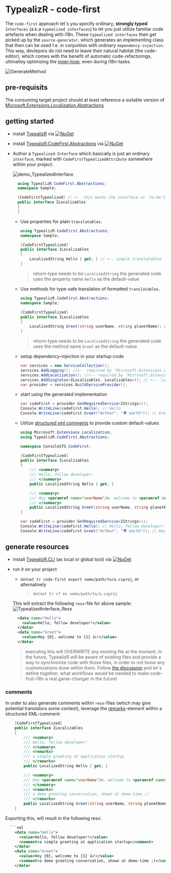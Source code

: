
# TypealizR - code-first

The `code-first` approach let´s you specify ordinary, **strongly typed** `Interfaces` (a.k.a `typealized interfaces`) to let you just utilize familiar code artefacts when dealing with i18n.
These `typealized interfaces` then get picked up by the `source-generator`, which generates an implementing class that then can be used f.e. in conjuntion with ordinary `dependency-injection`.
This way, devlepors do not need to leave their natural habitat (the code-editor), which comes with the benefit of automatic code-refactorings, ultimatley optimizing the [inner-loop](https://notes.serverlessfirst.com/public/The+inner+and+outer+loops+of+software+development+workflow#Inner+loop), even during i18n-tasks.

![GenerateMethod](https://github.com/earloc/TypealizR/blob/main/docs/assets/demo_TypealizedInterface_GenerateMethod.gif)

## pre-requisits
The consuming target project should at least reference a suitable version of [Microsoft.Extensions.Localization.Abstractions](https://www.nuget.org/packages/Microsoft.Extensions.Localization.Abstractions)

## getting started

- install [TypealizR](https://www.nuget.org/packages/TypealizR)  via [![NuGet](https://img.shields.io/nuget/v/TypealizR)](https://www.nuget.org/packages/TypealizR)
- install [TypealizR.CodeFirst.Abstractions](https://www.nuget.org/packages/TypealizR.CodeFirst.Abstractions) via [![NuGet](https://img.shields.io/nuget/v/TypealizR.CodeFirst.Abstractions)](https://www.nuget.org/packages/TypealizR.CodeFirst.Abstractions)
- Author a `Typealized-Interface` which basically is just an ordinary `interface`, marked with `CodeFirstTypealizedAttribute` somewhere within your project.
  
  ![demo_TypealizedInterface](https://github.com/earloc/TypealizR/blob/main/docs/assets/demo_TypealizedInterface.png)
  ```csharp
    using TypealizR.CodeFirst.Abstractions;
    namespace Sample;

    [CodeFirstTypealized] // <-- this marks the interface as `to-be-typealized`
    public interface ILocalizables
    {
    }
  ```
  - Use properties for plain `translatables`.
    ```csharp
    using TypealizR.CodeFirst.Abstractions;
    namespace Sample;

    [CodeFirstTypealized]
    public interface ILocalizables
    {
        LocalizedString Hello { get; } // <-- simple translatables
    }
    ```
    > return-type needs to be `LocalizedString`
    > the generated code uses the property name `Hello` as the default-value

  - Use methods for type-safe translation of formatted `translatables`.
    ```csharp
    using TypealizR.CodeFirst.Abstractions;
    namespace Sample;

    [CodeFirstTypealized] 
    public interface ILocalizables
    {
        LocalizedString Greet(string userName, string planetName); // <-- formatted translatables
    }
    ```
    > return-type needs to be `LocalizedString`
    > the generated code uses the method name `Greet` as the default-value

  - setup dependency-injection in your startup-code
    ```csharp
    var services = new ServiceCollection();
    services.AddLogging(); //<-- required by `Microsoft.Extensions.Localization`
    services.AddLocalization(); //<-- required by `Microsoft.Extensions.Localization`
    services.AddSingleton<ILocalizables, Localizables>(); // <-- `Localizables` gets generated by TypealizR
    var provider = services.BuildServiceProvider();
    ```

  - start using the generated implementation
    ```csharp
    var codeFirst = provider.GetRequiredService<IStrings>();
    Console.WriteLine(codeFirst.Hello); // Hello
    Console.WriteLine(codeFirst.Greet("Arthur", "🌍 earth")); // Greet Arthur 🌍 earth
    ```
  - Utilize [structured xml comments](https://learn.microsoft.com/en-us/dotnet/csharp/language-reference/xmldoc/) to provide custom default-values
    ```csharp
    using Microsoft.Extensions.Localization;
    using TypealizR.CodeFirst.Abstractions;

    namespace ConsoleSTS.CodeFirst;

    [CodeFirstTypealized]
    public interface ILocalizables
    {
        /// <summary>
        /// Hello, fellow developer!
        /// </summary>
        public LocalizedString Hello { get; }

        /// <summary>
        /// Hey <paramref name="userName"/>, welcome to <paramref name="planetName"/> 👍!
        /// </summary>
        public LocalizedString Greet(string userName, string planetName);
    }

    ```
    ```csharp
    var codeFirst = provider.GetRequiredService<IStrings>();
    Console.WriteLine(codeFirst.Hello); // Hello, fellow developer!
    Console.WriteLine(codeFirst.Greet("Arthur", "🌍 earth")); // Hey Arthur, welcome to 🌍 earth 👍!
    ```

## generate resources
- install [TypealizR.CLI](https://www.nuget.org/packages/TypealizR.CLI) (as local or global tool) via [![NuGet](https://img.shields.io/nuget/v/TypealizR.CLI)](https://www.nuget.org/packages/TypealizR.CLI)
- run it on your project
  - `dotnet tr code-first export some/path/to/a.csproj`, or alternatively
    > `dotnet tr cf ex some/path/to/a.csproj`

  This will extract the following `resx`-file for above sample:
  ![TypealizedInterface_Resx](https://github.com/earloc/TypealizR/blob/main/docs/assets//demo_TypealizedInterface_Resx.png?raw=true)
  ```xml
    <data name="Hello">
      <value>Hello, fellow developer!</value>
    </data>
    <data name="Greet">
      <value>Hey {0}, welcome to {1} 👍!</value>
    </data>
  ```
  > executing this will OVERWRITE any existing file at the moment. In the future, TypealizR will be aware of existing files and provide a way to synchronize code with those files, in order to not loose any customizations done within them. Follow [the discussion](https://github.com/earloc/TypealizR/discussions/78) and let´s define together, what workflows would be needed to make code-first-i18n a real game-changer in the future!

### comments
In order to also generate comments within `resx`-files (which may give potential translators some context), leverage the [remarks](https://learn.microsoft.com/en-us/dotnet/csharp/language-reference/xmldoc/recommended-tags#remarks)-element within a structured XML-comment:

```csharp
    [CodeFirstTypealized]
    public interface ILocalizables
    {
        /// <summary>
        /// Hello, fellow developer!
        /// </summary>
        /// <remarks>
        /// a simple greeting at application startup
        /// </remarks>
        public LocalizedString Hello { get; }

        /// <summary>
        /// Hey <paramref name="userName"/>, welcome to <paramref name="planetName"/> 👍!
        /// </summary>
        /// <remarks>
        /// a demo greeting conversation, shown at demo-time ;)
        /// </remarks>
        public LocalizedString Greet(string userName, string planetName);
    }

```

Exporting this, will result in the following resx:

```xml
  ```xml
    <data name="Hello">
      <value>Hello, fellow developer!</value>
      <comment>a simple greeting at application startup</comment>
    </data>
    <data name="Greet">
      <value>Hey {0}, welcome to {1} 👍!</value>
      <comment>a demo greeting conversation, shown at demo-time ;)</comment>
    </data>
  ```
```
